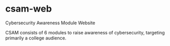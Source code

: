 # csam-web
Cybersecurity Awareness Module Website

CSAM consists of 6 modules to raise awareness of cybersecurity, targeting primarily a college audience.

